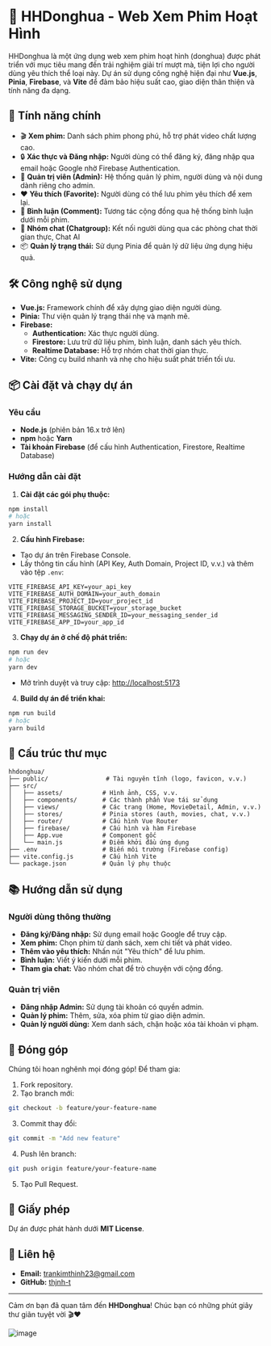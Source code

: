 # 🌟 HHDonghua - Web Xem Phim Hoạt Hình

HHDonghua là một ứng dụng web xem phim hoạt hình (donghua) được phát triển với mục tiêu mang đến trải nghiệm giải trí mượt mà, tiện lợi cho người dùng yêu thích thể loại này. Dự án sử dụng công nghệ hiện đại như **Vue.js**, **Pinia**, **Firebase**, và **Vite** để đảm bảo hiệu suất cao, giao diện thân thiện và tính năng đa dạng.

## 🚀 Tính năng chính

- 🎬 **Xem phim:** Danh sách phim phong phú, hỗ trợ phát video chất lượng cao.
- 🔒 **Xác thực và Đăng nhập:** Người dùng có thể đăng ký, đăng nhập qua email hoặc Google nhờ Firebase Authentication.
- 👑 **Quản trị viên (Admin):** Hệ thống quản lý phim, người dùng và nội dung dành riêng cho admin.
- ❤️ **Yêu thích (Favorite):** Người dùng có thể lưu phim yêu thích để xem lại.
- 💬 **Bình luận (Comment):** Tương tác cộng đồng qua hệ thống bình luận dưới mỗi phim.
- 📢 **Nhóm chat (Chatgroup):** Kết nối người dùng qua các phòng chat thời gian thực, Chat AI 
- 📦 **Quản lý trạng thái:** Sử dụng Pinia để quản lý dữ liệu ứng dụng hiệu quả.

## 🛠️ Công nghệ sử dụng

- **Vue.js:** Framework chính để xây dựng giao diện người dùng.
- **Pinia:** Thư viện quản lý trạng thái nhẹ và mạnh mẽ.
- **Firebase:**
  - **Authentication:** Xác thực người dùng.
  - **Firestore:** Lưu trữ dữ liệu phim, bình luận, danh sách yêu thích.
  - **Realtime Database:** Hỗ trợ nhóm chat thời gian thực.
- **Vite:** Công cụ build nhanh và nhẹ cho hiệu suất phát triển tối ưu.

## 📦 Cài đặt và chạy dự án

### Yêu cầu
- **Node.js** (phiên bản 16.x trở lên)
- **npm** hoặc **Yarn**
- **Tài khoản Firebase** (để cấu hình Authentication, Firestore, Realtime Database)

### Hướng dẫn cài đặt

1. **Cài đặt các gói phụ thuộc:**

```bash
npm install
# hoặc
yarn install
```

2. **Cấu hình Firebase:**

- Tạo dự án trên Firebase Console.
- Lấy thông tin cấu hình (API Key, Auth Domain, Project ID, v.v.) và thêm vào tệp `.env`:

```plaintext
VITE_FIREBASE_API_KEY=your_api_key
VITE_FIREBASE_AUTH_DOMAIN=your_auth_domain
VITE_FIREBASE_PROJECT_ID=your_project_id
VITE_FIREBASE_STORAGE_BUCKET=your_storage_bucket
VITE_FIREBASE_MESSAGING_SENDER_ID=your_messaging_sender_id
VITE_FIREBASE_APP_ID=your_app_id
```

3. **Chạy dự án ở chế độ phát triển:**

```bash
npm run dev
# hoặc
yarn dev
```

- Mở trình duyệt và truy cập: [http://localhost:5173](http://localhost:5173)

4. **Build dự án để triển khai:**

```bash
npm run build
# hoặc
yarn build
```

## 📁 Cấu trúc thư mục

```
hhdonghua/
├── public/                # Tài nguyên tĩnh (logo, favicon, v.v.)
├── src/
│   ├── assets/           # Hình ảnh, CSS, v.v.
│   ├── components/       # Các thành phần Vue tái sử dụng
│   ├── views/            # Các trang (Home, MovieDetail, Admin, v.v.)
│   ├── stores/           # Pinia stores (auth, movies, chat, v.v.)
│   ├── router/           # Cấu hình Vue Router
│   ├── firebase/         # Cấu hình và hàm Firebase
│   ├── App.vue           # Component gốc
│   └── main.js           # Điểm khởi đầu ứng dụng
├── .env                  # Biến môi trường (Firebase config)
├── vite.config.js        # Cấu hình Vite
└── package.json          # Quản lý phụ thuộc
```

## 📚 Hướng dẫn sử dụng

### Người dùng thông thường
- **Đăng ký/Đăng nhập:** Sử dụng email hoặc Google để truy cập.
- **Xem phim:** Chọn phim từ danh sách, xem chi tiết và phát video.
- **Thêm vào yêu thích:** Nhấn nút "Yêu thích" để lưu phim.
- **Bình luận:** Viết ý kiến dưới mỗi phim.
- **Tham gia chat:** Vào nhóm chat để trò chuyện với cộng đồng.

### Quản trị viên
- **Đăng nhập Admin:** Sử dụng tài khoản có quyền admin.
- **Quản lý phim:** Thêm, sửa, xóa phim từ giao diện admin.
- **Quản lý người dùng:** Xem danh sách, chặn hoặc xóa tài khoản vi phạm.

## 🤝 Đóng góp

Chúng tôi hoan nghênh mọi đóng góp! Để tham gia:

1. Fork repository.
2. Tạo branch mới:

```bash
git checkout -b feature/your-feature-name
```

3. Commit thay đổi:

```bash
git commit -m "Add new feature"
```

4. Push lên branch:

```bash
git push origin feature/your-feature-name
```

5. Tạo Pull Request.

## 📜 Giấy phép

Dự án được phát hành dưới **MIT License**.

## 📧 Liên hệ

- **Email:** trankimthinh23@gmail.com
- **GitHub:** [thjnh-t](https://github.com/thjnh-t)

---

Cảm ơn bạn đã quan tâm đến **HHDonghua**! Chúc bạn có những phút giây thư giãn tuyệt vời 🎬❤️

![image](https://github.com/user-attachments/assets/476e5af8-c0c3-4894-a039-238079929f03)
